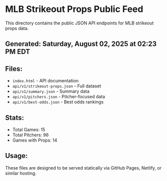 # MLB Strikeout Props Public Feed

This directory contains the public JSON API endpoints for MLB strikeout props data.

## Generated: Saturday, August 02, 2025 at 02:23 PM EDT

## Files:
- `index.html` - API documentation
- `api/v1/strikeout-props.json` - Full dataset
- `api/v1/summary.json` - Summary data
- `api/v1/pitchers.json` - Pitcher-focused data  
- `api/v1/best-odds.json` - Best odds rankings

## Stats:
- Total Games: 15
- Total Pitchers: 96
- Games with Props: 14

## Usage:
These files are designed to be served statically via GitHub Pages, Netlify, or similar hosting.
